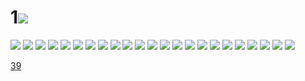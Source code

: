 # 1![](../img/38/00000001.jpg)
![](../img/38/00000002.jpg)
![](../img/38/00000003.jpg)
![](../img/38/00000004.jpg)
![](../img/38/00000005.jpg)
![](../img/38/00000006.jpg)
![](../img/38/00000007.jpg)
![](../img/38/00000008.jpg)
![](../img/38/00000009.jpg)
![](../img/38/00000010.jpg)
![](../img/38/00000011.jpg)
![](../img/38/00000012.jpg)
![](../img/38/00000013.jpg)
![](../img/38/00000014.jpg)
![](../img/38/00000015.jpg)
![](../img/38/00000016.jpg)
![](../img/38/00000017.jpg)
![](../img/38/00000018.jpg)
![](../img/38/00000019.jpg)
![](../img/38/00000020.jpg)
![](../img/38/00000021.jpg)
![](../img/38/00000022.jpg)
![](../img/38/00000023.jpg)
![](../img/38/00000024.jpg)

[39](../dir/39.md)
